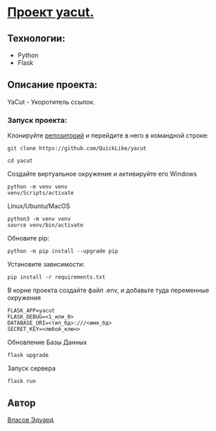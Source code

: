 # [Проект yacut.](https://github.com/QuickLike/yacut)

## Технологии:

- Python
- Flask

## Описание проекта:

YaCut - Укоротитель ссылок.

### Запуск проекта:
Клонируйте [репозиторий](https://github.com/QuickLike/yacut) и перейдите в него в командной строке:
```
git clone https://github.com/QuickLike/yacut

cd yacut
```
Создайте виртуальное окружение и активируйте его
Windows
```
python -m venv venv
venv/Scripts/activate
```

Linux/Ubuntu/MacOS
```
python3 -m venv venv
source venv/bin/activate
```
Обновите pip:
```
python -m pip install --upgrade pip
```
Установите зависимости:
```
pip install -r requirements.txt
```
В корне проекта создайте файл .env, и добавьте туда переменные окружения
```
FLASK_APP=yacut
FLASK_DEBUG=<1_или_0>
DATABASE_URI=<тип_бд>:///<имя_бд>
SECRET_KEY=<любой_ключ>
```
Обновление Базы Данных
```
flask upgrade
```
Запуск сервера
```
flask run
```



## Автор

[Власов Эдуард](https://github.com/QuickLike)
